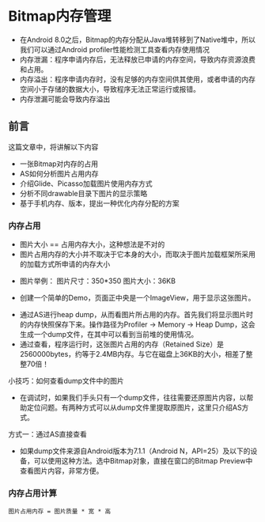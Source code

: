 # Bitmap内存管理

* 在Android 8.0之后，Bitmap的内存分配从Java堆转移到了Native堆中，所以我们可以通过Android profiler性能检测工具查看内存使用情况
* 内存泄漏：程序申请内存后，无法释放已申请的内存空间，导致内存资源浪费和占用。
* 内存溢出：程序申请内存时，没有足够的内存空间供其使用，或者申请的内存空间小于存储的数据大小，导致程序无法正常运行或报错。
* 内存泄漏可能会导致内存溢出

## 前言
这篇文章中，将讲解以下内容
* 一张Bitmap对内存的占用
* AS如何分析图片占用内存
* 介绍Glide、Picasso加载图片使用内存方式
* 分析不同drawable目录下图片的显示策略
* 基于手机内存、版本，提出一种优化内存分配的方案

### 内存占用
* 图片大小 == 占用内存大小，这种想法是不对的
* 图片占用内存的大小并不取决于它本身的大小，而取决于图片加载框架所采用的加载方式所申请的内存大小
+ 图片举例：
    图片尺寸：350*350
    图片大小：36KB

+ 创建一个简单的Demo，页面正中央是一个ImageView，用于显示这张图片。

* 通过AS进行heap dump，从而看图片所占用的内存。首先我们将显示图片时的内存快照保存下来。操作路径为Profiler -> Memory -> Heap Dump，这会生成一个dump文件，在其中可以看到当前堆的使用情况。
* 通过查看，程序运行时，这张图片占用的内存（Retained Size）是2560000bytes，约等于2.4MB内存。与它在磁盘上36KB的大小，相差了整整70倍！

小技巧：如何查看dump文件中的图片
* 在调试时，如果我们手头只有一个dump文件，往往需要还原图片内容，以帮助定位问题。有两种方式可以从dump文件里提取原图片，这里只介绍AS方式。

方式一：通过AS直接查看
* 如果dump文件来源自Android版本为7.1.1（Android N，API=25）及以下的设备，可以使用这种方法。选中Bitmap对象，直接在窗口的Bitmap Preview中查看图片内容，非常方便。

### 内存占用计算
```
图片占用内存 = 图片质量 * 宽 * 高
```











